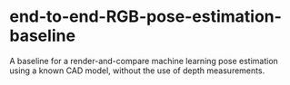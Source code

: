 # end-to-end-RGB-pose-estimation-baseline
A baseline for a render-and-compare machine learning pose estimation using a known CAD model, without the use of depth measurements.

